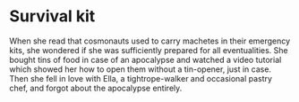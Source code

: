 Survival kit
============



When she read that cosmonauts used to carry machetes in their emergency kits, she wondered if she was sufficiently prepared for all eventualities. She bought tins of food in case of an apocalypse and watched a video tutorial which showed her how to open them without a tin-opener, just in case. Then she fell in love with Ella, a tightrope-walker and occasional pastry chef, and forgot about the apocalypse entirely.

